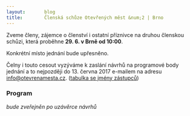 ```yaml
---
layout:       blog
title:        Členská schůze Otevřených měst &num;2 | Brno
---
```

Zveme členy, zájemce o členství i ostatní příznivce na druhou členskou schůzi, která proběhne **29. 6. v Brně od 10:00**.

Konkrétní místo jednání bude upřesněno.

Čelny i touto cesout vyzýváme k zaslání návrhů na programové body jednání a to nejpozději do 13. června 2017 e-mailem na adresu [info@otevrenamesta.cz](mailto:info@otevrenamesta.cz). ([tabulka se jmény zástupců](http://www.otevrenamesta.cz/clenstvi/))

### Program

*bude zveřejněn po uzávěrce návrhů*
